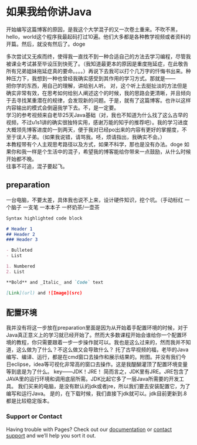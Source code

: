# 如果我给你讲Java

  开始编写这篇博客的原因，是我这个大学混子的又一次卷土重来。不吹不黑，hello，world这个程序我最起码打过10遍。他们大多都是各种教学视频或者资料的开篇。然后，就没有然后了。doge  
  
  多次尝试又无疾而终，使得我一直找不到一种合适自己的方法去学习编程，尽管我被课业考试甚至毕设压到快死了。（我知道最更本的原因是重度拖延症，在此敬告所有兄弟姐妹拖延症真的要命。。。。）再说下去我可以打个几万字的忏悔书出来。种种压力下，我想到一种也曾经我确实感受到其作用的学习方式。那就是——  
  把你学的东西，用自己的理解，讲给别人听。
  对，这个听上去挺扯淡的方法但是确实非常有效，在思考如何给别人阐述这个的时候，我的思路会更清晰，并且倾向于去寻找某重潜在的规律，会发现新的问题。于是，就有了这篇博客。也许以这样内容输出的模式会倒逼我学下去。不，是一定要。  
  学习的参考视频来自老毕25天Java基础（对，我也不知道为什么找了这么古早的视频，不过u1s1讲的确实很独特实用，感谢万能的知乎的推荐吧）。我的学习进度大概领先博客进度的一到两天，便于我对已经po出来的内容有更好的掌握度，不至于误人子弟。（如果我说错，请骂我。呸，烦请指出，我确实不会。）  
  本教程带有个人主观思考路径以及方式，如果不科学，那也是没有办法。doge 如果你和我一样是个生活中的混子，希望我的博客能给你带来一点鼓励，从什么时候开始都不晚。  
  往事不可追，混子要起飞。  
  

## preparation

一台电脑，不要太差，具体我也说不上来，设计硬件知识，挖个坑。（手动标红
一个脑子
一支笔
一本本子
一杯奶茶/一壶茶

```markdown
Syntax highlighted code block

# Header 1
## Header 2
### Header 3

- Bulleted
- List

1. Numbered
2. List

**Bold** and _Italic_ and `Code` text

[Link](url) and ![Image](src)
```



## 配置环境
  
  我并没有将这一步放在preparation里面是因为从开始着手配置环境的时候，对于Java真正意义上的学习就已经开始了。然而大多数课程开始会谁给你一个配置环境的教程，你只需要跟着一步一步操作就可以。我也是这么过来的，然而我并不知道，这么做为了什么？不这么做又会导致什么？
  托了古早视频的福，老毕的Java编写、编译、运行，都是在cmd窗口去操作和展示结果的。附图。并没有我们今日eclipse，idea等可视化非常高的窗口去操作。这是我醍醐灌顶了配置环境变量等到底是为了什么。
  key——JDK！JRE！
  简而言之，JDK里有JRE。JRE包含了JAVA里的运行环境和调用底层所需。JDK比起它多了一层Java所需要的开发工具。
  我们买来的电脑，是没有默认的jdk或者jre，所以我们要去安装配置它，为了编写和运行Java。
  是的，在下载时候，我们直接下jdk就可以。jdk目前更新到.8都是比较稳定版本。

### Support or Contact

Having trouble with Pages? Check out our [documentation](https://docs.github.com/categories/github-pages-basics/) or [contact support](https://github.com/contact) and we’ll help you sort it out.
